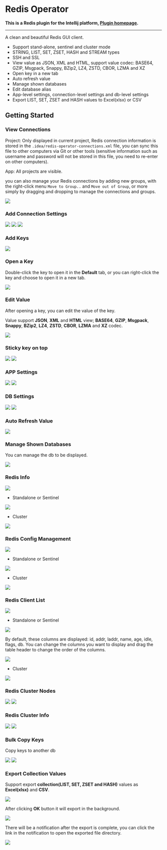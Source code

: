# Redis Operator

**This is a Redis plugin for the Intellij platform, [Plugin homepage](https://plugins.jetbrains.com/plugin/19599-redis-operator).**

---

A clean and beautiful Redis GUI client.

- Support stand-alone, sentinel and cluster mode
- STRING, LIST, SET, ZSET, HASH and STREAM types
- SSH and SSL
- View value as JSON, XML and HTML, support value codec: BASE64, GZIP, Msgpack, Snappy, BZip2, LZ4, ZSTD, CBOR, LZMA and XZ
- Open key in a new tab
- Auto refresh value
- Manage shown databases
- Edit database alias
- App-level settings, connection-level settings and db-level settings
- Export LIST, SET, ZSET and HASH values to Excel(xlsx) or CSV

## Getting Started

### View Connections

Project: Only displayed in current project, Redis connection information is stored in the `.idea/redis-operator-connections.xml` file, you can sync this file to other computers via Git or other tools (sensitive information such as username and password will not be stored in this file, you need to re-enter on other computers).

App: All projects are visible.

you can also manage your Redis connections by adding new groups, with the right-click menu `Move to Group..` and `Move out of Group`, or more simply by dragging and dropping to manage the connections and groups.

![](img/view-connections.png)

### Add Connection Settings

![](img/add-connection-settings1.png)
![](img/add-connection-settings2.png)
![](img/add-connection-settings3.png)

### Add Keys

![](img/add-key.png)

### Open a Key

Double-click the key to open it in the **Default** tab, or you can right-click the key and choose to open it in a new tab.

![](img/open-key.png)

### Edit Value

After opening a key, you can edit the value of the key.

Value support **JSON**, **XML** and **HTML** view; **BASE64**, **GZIP**, **Msgpack**, **Snappy**, **BZip2**, **LZ4**, **ZSTD**, **CBOR**, **LZMA** and **XZ** codec.

![](img/edit-key.png)

### Sticky key on top

![](img/sticky-on-top-menu.png)
![](img/sticky-on-top-key.png)

### APP Settings

![](img/go-to-app-settings.png)
![](img/app-settings.png)

### DB Settings

![](img/go-to-db-settings.png)
![](img/db-settings.png)

### Auto Refresh Value

![](img/auto-refresh-value.png)

### Manage Shown Databases

You can manage the db to be displayed.

![](img/manage-shown-databases.png)

### Redis Info

![](img/redis-info-menu.png)

- Standalone or Sentinel

![](img/redis-info-dialog.png)

- Cluster

![](img/redis-info-cluster-dialog.png)

### Redis Config Management

![](img/redis-config-menu.png)

- Standalone or Sentinel

![](img/redis-config-dialog.png)

- Cluster

![](img/redis-config-cluster-dialog.png)

### Redis Client List

![](img/client-list-menu.png)

- Standalone or Sentinel

![](img/client-list-dialog.png)

By default, these columns are displayed: id, addr, laddr, name, age, idle, flags, db. You can change the columns you want to display and drag the table header to change the order of the columns.

![](img/client-list-dialog-manage-shown-columns.png)

- Cluster

![](img/client-list-cluster-dialog.png)

### Redis Cluster Nodes

![](img/cluster-nodes-menu.png)
![](img/cluster-nodes-dialog.png)

### Redis Cluster Info

![](img/cluster-info-menu.png)
![](img/cluster-info-dialog.png)

### Bulk Copy Keys

Copy keys to another db

![](img/bulk-copy-keys-menu.png)
![](img/bulk-copy-keys-dialog.png)

### Export Collection Values

Support export **collection(LIST, SET, ZSET and HASH)** values as **Excel(xlsx)** and **CSV**.

![](img/export-collection.png)

After clicking **OK** button it will export in the background.

![](img/chose-export-path.png)

There will be a notification after the export is complete, you can click the link in the notification to open the exported file directory.

![](img/export-collection-complete.png)